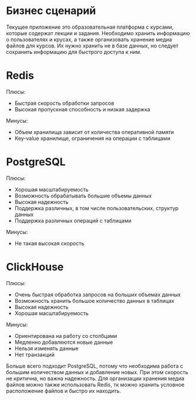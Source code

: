 # Бизнес сценарий

 Текущее приложение это образовательная платформа с курсами, которые содержат лекции и задания. Необходимо хранить информацию о пользователях и крусах, а также организовать хранение медиа файлов для курсов. Их нужно хранить не в базе данных, но следует сохранить информацию для быстрого доступа к ним.

 # Redis

 Плюсы:

 * Быстрая скорость обработки запросов
 * Высокая пропускная способность и низкая задержка

 Минусы:

 * Объем хранилища зависит от количества оперативной памяти 
 * Key-value хранилище, ограничения на операции с таблицами

 # PostgreSQL

 Плюсы:

 * Хорошая масштабируемость
 * Возможность обрабатывать большие объемы данных
 * Высокая надежность
 * Поддержка различных, в том числе пользовательских, структур данных
 * Поддержка различных операций с таблицами

 Минусы:

 * Не такая высокая скорость

 # ClickHouse

 Плюсы:

 * Очень быстрая обработка запросов на больших объемах данных
 * Возможность хранить большое количество данных в таблицах
 * Высокая надежность
 * Хорошая масштабируемость

 Минусы:

 * Ориентирована на работу со столбцами
 * Медленно добавляются новые данные
 * Нельзя изменять данные 
 * Нет транзакций

 Больше всего подходит PostgreSQL, потому что необходима работа с большим количеством данных и добавление новых. При этом скорость не критична, но важна надежность. Для организации хранения медиа файлов можно также использовать Redis, тк можно хранить условное расположение файлов и быстро их находить.